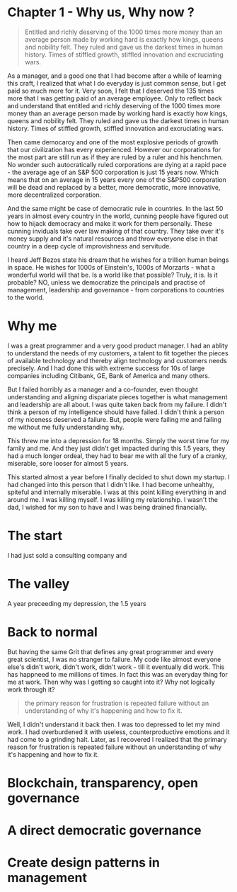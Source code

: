 # Chapter 1 - Why us, Why now ?

>Entitled and richly deserving of the 1000 times more money than an average person made by working hard is exactly how kings, queens and nobility felt. They ruled and gave us the darkest times in human history. Times of stiffled growth, stiffled innovation and excruciating wars.

As a manager, and a good one that I had become after a while of learning this craft, I realized that what I do everyday is just common sense, but I get paid so much more for it. Very soon, I felt that I deserved the 135 times more that I was getting paid of an average employee. Only to reflect back and understand that  entitled and richly deserving of the 1000 times more money than an average person made by working hard is exactly how kings, queens and nobility felt. They ruled and gave us the darkest times in human history. Times of stiffled growth, stiffled innovation and excruciating wars.

Then came democarcy and one of the most explosive periods of growth that our civilization has every experienced. However our corporations for the most part are still run as if they are ruled by a ruler and his henchmen. No wonder such autocratically ruled corporations are dying at a rapid pace - the average age of an S&P 500 corporation is just 15 years now. Which means that on an average in 15 years every one of the S&P500 corporation will be dead and replaced by a better, more democratic, more innovative, more decentralized corporation.

And the same might be case of democratic rule in countries. In the last 50 years in almost every country in the world, cunning people have figured out how to hijack democracy and make it work for them personally. These cunning inviduals take over law making of that country. They take over it's money supply and it's natural resources and throw everyone else in that country in a deep cycle of improvishness and servitude.

I heard Jeff Bezos state his dream that he wishes for a trillion human beings in space. He wishes for 1000s of Einstein's, 1000s of Morzarts - what a wonderful world will that be. Is a world like that possible? Truly, it is. Is it probable? NO, unless we democratize the principals and practise of management, leadership and governance - from corporations to countries to the world.

# Why me

I was a great programmer and a very good product manager.  I had an ablity to understand the needs of my customers, a talent to fit together the pieces of available technology and thereby align technology and customers needs precisely. And I had done this with extreme success for 10s of large companies including Citibank, GE, Bank of America and many others.

But I failed horribly as a manager and a co-founder, even thought understanding and aligning dispariate pieces together is what management and leadership are all about. I was quite taken back from my failure. I didn't think a person of my intelligence should have failed. I didn't think a person of my niceness deserved a failure. But, people were failing me and failing me without me fully understanding why.

This threw me into a depression for 18 months. Simply the worst time for my family and me. And they just didn't get impacted during this 1.5 years, they had a much longer ordeal, they had to bear me with all the fury of a cranky, miserable, sore looser for almost 5 years. 

This started almost a year before I finally decided to shut down my startup. I had changed into this person that I didn't like. I had become unhealthy, spiteful and internally miserable. I was at this point killing everything in and around me. I was killing myself. I was killing my relationship. I wasn't the dad, I wished for my son to have and I was being drained financially. 

# The start

 I had just sold a consulting company and 

# The valley

A year preceeding my depression, the 1.5 years

# Back to normal

But having the same Grit that defines any great programmer and every great scientist, I was no stranger to failure. My code like almost everyone else's didn't work, didn't work, didn't work - till it eventually did work. This has happneed to me millions of times. In fact this was an everyday thing for me at work. Then why was I getting so caught into it? Why not logically work through it?

>the primary reason for frustration is repeated failure without an understanding of why it's happening and how to fix it.

Well, I didn't understand it back then. I was too depressed to let my mind work. I had overburdened it with useless, counterproductive emotions and it had come to a grinding halt. Later, as I recovered I realized that the primary reason for frustration is repeated failure without an understanding of why it's happening and how to fix it.

# Blockchain, transparency, open governance

# A direct democratic governance

# Create design patterns in management